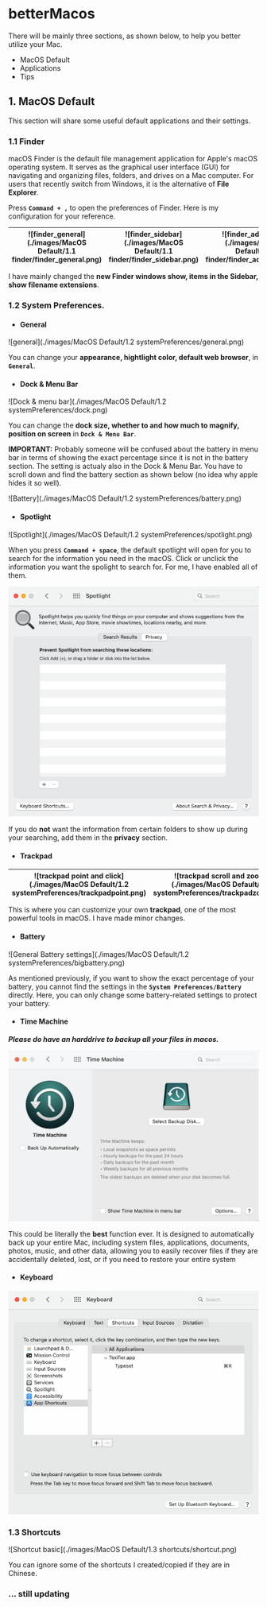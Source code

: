 # betterMacos
There will be mainly three sections, as shown below, to help you better utilize your Mac.

- MacOS Default
- Applications
- Tips

## 1. MacOS Default

This section will share some useful default applications and their settings.

### 1.1 Finder

macOS Finder is the default file management application for Apple's macOS operating system. It serves as the graphical user interface (GUI) for navigating and organizing files, folders, and drives on a Mac computer. For users that recently switch from Windows, it is the alternative of **File Explorer**. 

Press **``Command + ,``** to open the preferences of Finder. Here is my configuration for your reference. 

| ![finder_general](./images/MacOS Default/1.1 finder/finder_general.png) | ![finder_sidebar](./images/MacOS Default/1.1 finder/finder_sidebar.png) | ![finder_advanced](./images/MacOS Default/1.1 finder/finder_advanced.png) |
| ------------------------------------------------------------ | ------------------------------------------------------------ | ------------------------------------------------------------ |



I have mainly changed the **new Finder windows show, items in the Sidebar, show filename extensions**. 

### 1.2 System Preferences. 

- #### General

![general](./images/MacOS Default/1.2 systemPreferences/general.png)

You can change your **appearance, hightlight color, default web browser**,  in **``General``**. 

- #### Dock & Menu Bar

![Dock & menu bar](./images/MacOS Default/1.2 systemPreferences/dock.png)

You can change the **dock size, whether to and how much to magnify, position on screen** in **``Dock & Menu Bar``**. 

**IMPORTANT:** Probably someone will be confused about the battery in menu bar in terms of showing the exact percentage since it is not in the battery section. The setting is actualy also in the Dock & Menu Bar. You have to scroll down and find the battery section as shown below (no idea why apple hides it so well). 

![Battery](./images/MacOS Default/1.2 systemPreferences/battery.png)



- #### Spotlight

![Spotlight](./images/MacOS Default/1.2 systemPreferences/spotlight.png)

When you press **``Command + space``**, the default spotlight will open for you to search for the information you need in the macOS. Click or unclick the information you want the spolight to search for. For me, I have enabled all of them. 

![Spotlight privacy](./images/systemPreferences/spotlightprivacy.png)

If you do **not** want the information from certain folders to show up during your searching, add them in the **privacy** section. 

- #### Trackpad

| ![trackpad point and click](./images/MacOS Default/1.2 systemPreferences/trackpadpoint.png) | ![trackpad scroll and zoom](./images/MacOS Default/1.2 systemPreferences/trackpadzoom.png) | ![trackpad more gestures](./images/MacOS Default/1.2 systemPreferences/trackpadmore.png) |
| ------------------------------------------------------------ | ------------------------------------------------------------ | ------------------------------------------------------------ |

This is where you can customize your own **trackpad**, one of the most powerful tools in macOS. I have made minor changes. 

- #### Battery

![General Battery settings](./images/MacOS Default/1.2 systemPreferences/bigbattery.png)

As mentioned previously, if you want to show the exact percentage of your battery, you cannot find the settings in the **``System Preferences/Battery``** directly. Here, you can only change some battery-related settings to protect your battery. 

- #### Time Machine

***Please do have an harddrive to backup all your files in macos.*** 

<img src="./images/MacOS Default/1.2 systemPreferences/timemachine.png" alt="Time machine" style="zoom:50%;" />

This could be literally the **best** function ever. It is designed to automatically back up your entire Mac, including system files, applications, documents, photos, music, and other data, allowing you to easily recover files if they are accidentally deleted, lost, or if you need to restore your entire system

- #### Keyboard

<img src="./images/MacOS%20Default/1.2%20systemPreferences/keyboard.png" alt="Keyboard">



### 1.3 Shortcuts

![Shortcut basic](./images/MacOS Default/1.3 shortcuts/shortcut.png)

You can ignore some of the shortcuts I created/copied if they are in Chinese.

### ... still updating
